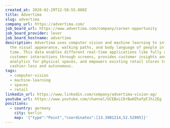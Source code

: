 ```yaml
---
created_at: 2020-02-29T12:58:55.000Z
title: Advertima
slug: advertima
company_url: https://advertima.com/
job_board_url: https://www.advertima.com/company/career-opportunity
job_board_provider: lever
job_board_hostname: advertima
description: Advertima uses computer vision and machine learning to interpret
  the visual appearance, walking paths, and body language of people in real
  time. This data enables different real-time applications like fully automated
  customer interactions through screens, provides customer insights and
  analytics for physical spaces, and empowers existing retail stores to become
  cashier-less and autonomous.
tags:
  - computer-vision
  - machine-learning
  - spaces
  - retail
linkedin_url: https://www.linkedin.com/company/advertima-vision-ag/
youtube_url: https://www.youtube.com/channel/UCEBxLCDrBwHZhafpFJhi2Eg
positions:
  - country: germany
    city: berlin
    map: '{"type":"Point","coordinates":[13.3901214,52.52995]}'
---
```

